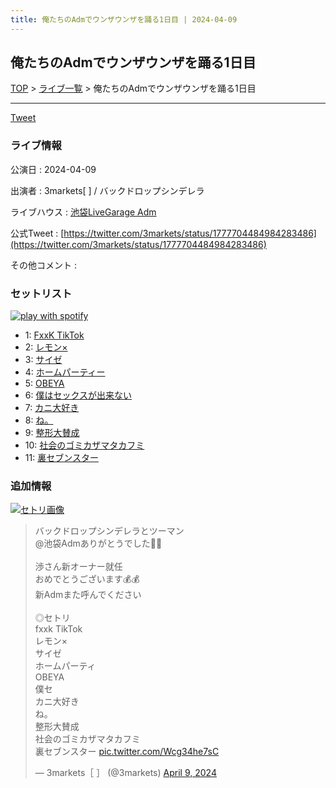 ```yaml
---
title: 俺たちのAdmでウンザウンザを踊る1日目 | 2024-04-09
---
```

## 俺たちのAdmでウンザウンザを踊る1日目

[TOP](/setlist/) > [ライブ一覧](lives.html) > 俺たちのAdmでウンザウンザを踊る1日目

___

<a href="https://twitter.com/share?ref_src=twsrc%5Etfw" data-text="3markets[ ]セットリスト > 俺たちのAdmでウンザウンザを踊る1日目" class="twitter-share-button" data-via="3markets" data-hashtags="3markets" data-related="3markets" data-show-count="false">Tweet</a>

### ライブ情報

公演日
:    2024-04-09

出演者
:    3markets[ ] / バックドロップシンデレラ

ライブハウス
:    [池袋LiveGarage Adm](livehouse006.html)

公式Tweet
:    [https://twitter.com/3markets/status/1777704484984283486](https://twitter.com/3markets/status/1777704484984283486)

その他コメント
:    

### セットリスト


[![play with spotify](images/spotify-icon.png)](https://open.spotify.com/playlist/76tPaui52FhgCMk5XtQJlw)



*  1: [FxxK TikTok](song082.html)
*  2: [レモン×](song003.html)
*  3: [サイゼ](song004.html)
*  4: [ホームパーティー](song011.html)
*  5: [OBEYA](song021.html)
*  6: [僕はセックスが出来ない](song006.html)
*  7: [カニ大好き](song079.html)
*  8: [ね。](song076.html)
*  9: [整形大賛成](song005.html)
*  10: [社会のゴミカザマタカフミ](song002.html)
*  11: [裏セブンスター](song017.html)


### 追加情報

[![セトリ画像](images/111.jpg)](images/111.jpg)


<blockquote class="twitter-tweet"><p lang="ja" dir="ltr">バックドロップシンデレラとツーマン<br>@池袋Admありがとうでした👊👊<br><br>渉さん新オーナー就任<br>おめでとうございます💰💰<br>新Admまた呼んでください<br><br>◎セトリ<br>fxxk TikTok<br>レモン×<br>サイゼ<br>ホームパーティ<br>OBEYA<br>僕セ<br>カニ大好き<br>ね。<br>整形大賛成<br>社会のゴミカザマタカフミ<br>裏セブンスター <a href="https://t.co/Wcg34he7sC">pic.twitter.com/Wcg34he7sC</a></p>&mdash; 3markets［ ］ (@3markets) <a href="https://twitter.com/3markets/status/1777704484984283486?ref_src=twsrc%5Etfw">April 9, 2024</a></blockquote>
<script async src="https://platform.twitter.com/widgets.js" charset="utf-8"></script>




<script async src="https://platform.twitter.com/widgets.js" charset="utf-8"></script>
